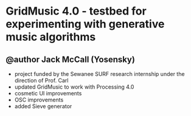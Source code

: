 # GridMusic 4.0 - testbed for experimenting with generative music algorithms
## @author Jack McCall (Yosensky)
 * project funded by the Sewanee SURF research internship under the direction of Prof. Carl 
 * updated GridMusic to work with Processing 4.0
 * cosmetic UI improvements
 * OSC improvements
 * added Sieve generator
